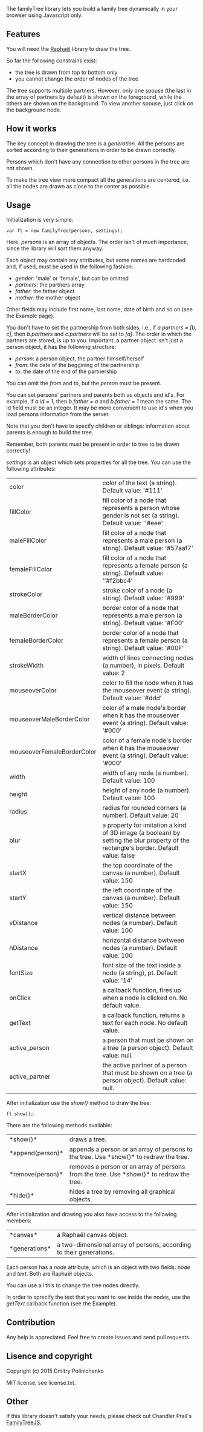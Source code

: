 The familyTree library lets you build a family tree dynamically in your browser using Javascript only.

<h2>Features</h2>

You will need the <a href="http://raphaeljs.com/">Raphaёl</a> library to draw the tree.

So far the following constrains exist:
    
* the tree is drawn from top to bottom only
* you cannot change the order of nodes of the tree

The tree supports multiple partners. However, only one spouse (the last in the array of partners by default) is shown on the foreground, while the others are shown on the background. To view another spouse, just click on the background node.

<h2>How it works</h2>

The key concept in drawing the tree is a *generation*. All the persons are sorted according to their generations in order to be drawn correctly.

Persons which don't have any connection to other persons in the tree are not shown.

To make the tree view more compact all the generations are centered, i.e. all the nodes are drawn as close to the center as possible.

<h2>Usage</h2>

Initialization is very simple:

    var ft = new familyTree(persons, settings);

Here, *persons* is an array of objects. The order isn't of much importance, since the library will sort them anyway.

Each object may contain any attributes, but some names are hardcoded and, if used, must be used in the following fashion:

* *gender*: 'male' or 'female', but can be omitted
* *partners*: the partners array
* *father*: the father object
* *mother*: the mother object

Other fields may include first name, last name, date of birth and so on (see the Example page).

You don't have to set the partnership from both sides, i.e., if *a.partners = [b, c]*, then *b.partners* and *c.partners* will be set to *[a]*. The order in which the partners are stored, is up to you.
Important: a partner object isn't just a person object, it has the following structure:

* *person*: a person object, the partner himself/herself 
* *from*: the date of the beggining of the partnership
* *to*: the date of the end of the partnership

You can omit the *from* and *to*, but the *person* must be present.

You can set persons' partners and parents both as objects and id's. For example, if *a.id = 1*, then *b.father = a* and *b.father = 1* mean the same. The id field must be an integer. It may be more convenient to use id's when you load persons information from the server.

Note that you don't have to specify children or siblings: information about parents is enough to build the tree.

Remember, both parents must be present in order to tree to be drawn correctly!

*settings* is an object which sets properties for all the tree. You can use the following attributes:

<table>
    <tr>
        <td>color</td><td>color of the text (a string). Default value: '#111'</td>
    </tr>
    <tr>
        <td>fillColor</td><td>fill color of a node that represents a person whose gender is not set (a string). Default value: ''#eee'</td>
    </tr>
    <tr>        
        <td>maleFillColor</td><td>fill color of a node that represents a male person (a string). Default value: '#57aaf7'</td>
    </tr>
    <tr>
        <td>femaleFillColor</td><td>fill color of a node that represents a female person (a string). Default value: ''#f2bbc4'</td>
    </tr>
    <tr>        
        <td>strokeColor</td><td>stroke color of a node (a string). Default value: '#999' </td>
    </tr>
    <tr>        
        <td>maleBorderColor</td><td>border color of a node that represents a male person (a string). Default value: '#F00' </td>
    </tr>
    <tr>        
        <td>femaleBorderColor</td><td>border color of a node that represents a female person (a string). Default value: '#00F' </td>
    </tr>
    <tr>        
        <td>strokeWidth</td><td>width of lines connecting nodes (a number), in pixels. Default value: 2 </td>
    </tr>
    <tr>        
        <td>mouseoverColor</td><td>color to fill the node when it has the mouseover event (a string). Default value: '#ddd'</td>
    </tr>
    <tr>        
        <td>mouseoverMaleBorderColor</td><td>color of a male node's border when it has the mouseover event (a string). Default value: '#000'</td>
    </tr>
    <tr>        
        <td>mouseoverFemaleBorderColor</td><td>color of a female node's border when it has the mouseover event (a string). Default value: '#000'</td>
    </tr>
    <tr>        
        <td>width</td><td>width of any node (a number). Default value: 100</td>
    </tr>
    <tr>        
        <td>height</td><td>height of any node (a number). Default value: 100</td>
    </tr>
    <tr>        
        <td>radius</td><td>radius for rounded corners (a number). Default value: 20</td>
    </tr>
    <tr>        
        <td>blur</td><td>a property for imitation a kind of 3D image (a boolean) by setting the blur property of the rectangle's border. Default value: false</td>
    </tr>
    <tr>        
        <td>startX</td><td>the top coordinate of the canvas (a number). Default value: 150</td>
    </tr>
    <tr>        
        <td>startY</td><td>the left coordinate of the canvas (a number). Default value: 150</td>
    </tr>
    <tr>        
        <td>vDistance</td><td>vertical distance between nodes (a number). Default value: 100</td>
    </tr>
    <tr>
        <td>hDistance</td><td>horizontal distance bwtween nodes (a number). Default value: 100</td>
    </tr>
    <tr>        
        <td>fontSize</td><td>font size of the text inside a node (a string), pt. Default value: '14'</td>
    </tr>
        <td>onClick</td><td>a callback function, fires up when a node is clicked on. No default value.</td>
    </tr>
    <tr>
        <td>getText</td><td>a callback function, returns a text for each node. No default value.</td>
    </tr>
    <tr>
        <td>active_person</td><td>a person that must be shown on a tree (a person object). Default value: null.</td>
    </tr>
    <tr>
        <td>active_partner</td><td>the active partner of a person that must be shown on a tree (a person object).  Default value: null.</td>
    </tr>
    <tr>
</table>

After initialization use the *show()* method to draw the tree:
    
    ft.show();

There are the following methods available:

<table>
    <tr>
        <td>*show()*</td><td>draws a tree.</td>
    </tr>
    <tr>
        <td>*append(person)*</td><td>appends a person or an array of persons to the tree. Use *show()* to redraw the tree.</td>
    </tr>    
    <tr>
        <td>*remove(person)*</td><td>removes a person or an array of persons from the tree. Use *show()* to redraw the tree.</td>
    </tr>
    <tr>
        <td>*hide()*</td><td>hides a tree by removing all graphical objects.</td>
    </tr>
</table>

After initialization and drawing you also have access to the following members: 

<table>
    <tr>
        <td>*canvas*</td><td>a Raphaёl canvas object.</td>
    </tr>
    <tr>    
        <td>*generations*</td><td>a two-dimensional array of persons, according to their generations.
    </tr>
</table>

Each person has a *node* attribute, which is an object with two fields: *node* and *text*. Both are Raphaёl objects.

You can use all this to change the tree nodes directly.

In order to sprecify the text that you want to see inside the nodes, use the *getText* callback function (see the Example).

<h2>Contribution</h2>

Any help is appreciated. Feel free to create issues and send pull requests.

<h2>Lisence and copyright</h2>

Copyright (c) 2015 Dmitry Polinichenko

MIT license, see license.txt.

<h2>Other</h2>

If this library doesn't satisfy your needs, please check out Chandler Prall's <a href="http://www.chandlerprall.com/2011/05/my-family-tree/">FamilyTreeJS.</a>